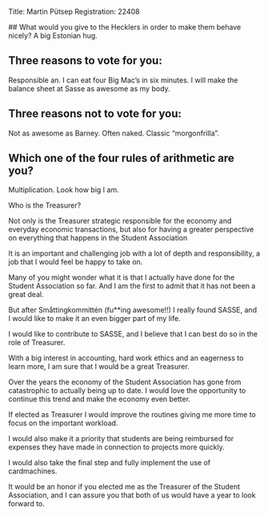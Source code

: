 Title: Martin Pütsep
Registration: 22408

<section class="well" markdown="1">
## What would you give to the Hecklers in order to make them behave nicely?
A big Estonian hug.

## Three reasons to vote for you:
Responsible an. I can eat four Big Mac’s in six minutes. I will make the balance sheet at Sasse as awesome as my body.

## Three reasons not to vote for you:
Not as awesome as Barney. Often naked. Classic “morgonfrilla”.

## Which one of the four rules of arithmetic are you?
Multiplication. Look how big I am.
</section>

Who is the Treasurer?

Not only is the Treasurer strategic responsible for the economy and everyday economic transactions, but also for having a greater perspective on everything that happens in the Student Association

It is an important and challenging job with a lot of depth and responsibility, a job that I would feel be happy to take on.

Many of you might wonder what it is that I actually have done for the Student Association so far. And I am the first to admit that it has not been a great deal.

But after Småttingkommittén (fu**ing awesome!!) I really found SASSE, and I would like to make it an even bigger part of my life.

I would like to contribute to SASSE, and I believe that I can best do so in the role of Treasurer.

With a big interest in accounting, hard work ethics and an eagerness to learn more, I am sure that I would be a great Treasurer.

Over the years the economy of the Student Association has gone from catastrophic to actually being up to date. I would love the opportunity to continue this trend and make the economy even better.

If elected as Treasurer I would improve the routines giving me more time to focus on the important workload.

I would also make it a priority that students are being reimbursed for expenses they have made in connection to projects more quickly.

I would also take the final step and fully implement the use of cardmachines.

It would be an honor if you elected me as the Treasurer of the Student Association, and I can assure you that both of us would have a year to look forward to.

